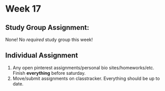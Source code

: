 # Week 17

## Study Group Assignment:

None! No *required* study group this week!

## Individual Assignment

1. Any open pinterest assignments/personal bio sites/homeworks/etc. Finish **everything** before saturday. 
1. Move/submit assignments on classtracker. Everything should be up to date. 
